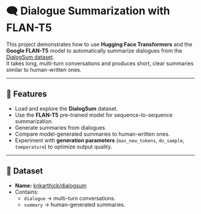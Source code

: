 # 🗨️ Dialogue Summarization with FLAN-T5

This project demonstrates how to use **Hugging Face Transformers** and the **Google FLAN-T5** model to automatically summarize dialogues from the [DialogSum dataset](https://huggingface.co/datasets/knkarthick/dialogsum).  
It takes long, multi-turn conversations and produces short, clear summaries similar to human-written ones.

---

## 📌 Features
- Load and explore the **DialogSum** dataset.
- Use the **FLAN-T5** pre-trained model for sequence-to-sequence summarization.
- Generate summaries from dialogues.
- Compare model-generated summaries to human-written ones.
- Experiment with **generation parameters** (`max_new_tokens`, `do_sample`, `temperature`) to optimize output quality.

---

## 📂 Dataset
- **Name:** [knkarthick/dialogsum](https://huggingface.co/datasets/knkarthick/dialogsum)
- Contains:
  - `dialogue` → multi-turn conversations.
  - `summary` → human-generated summaries.
